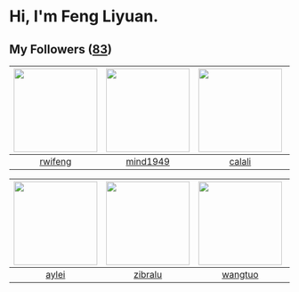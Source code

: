 # Hi, I'm Feng Liyuan.

## My Followers ([83](https://github.com/SunRunAway?tab=followers))

| <img src="https://avatars0.githubusercontent.com/u/1814146?v=4" width="150" height="150" /> | <img src="https://avatars3.githubusercontent.com/u/19871320?v=4" width="150" height="150" /> | <img src="https://avatars3.githubusercontent.com/u/15995588?v=4" width="150" height="150" /> | <img src="https://avatars1.githubusercontent.com/u/3381789?v=4" width="150" height="150" /> |
| :-----------------------------------------------------------------------------------------: | :------------------------------------------------------------------------------------------: | :------------------------------------------------------------------------------------------: | :-----------------------------------------------------------------------------------------: |
|                            [rwifeng](https://github.com/rwifeng)                            |                            [mind1949](https://github.com/mind1949)                           |                              [calali](https://github.com/calali)                             |                             [Renkai](https://github.com/Renkai)                             |

| <img src="https://avatars1.githubusercontent.com/u/18556593?v=4" width="150" height="150" /> | <img src="https://avatars2.githubusercontent.com/u/41463486?v=4" width="150" height="150" /> | <img src="https://avatars1.githubusercontent.com/u/1171686?v=4" width="150" height="150" /> | <img src="https://avatars0.githubusercontent.com/u/2173670?v=4" width="150" height="150" /> |
| :------------------------------------------------------------------------------------------: | :------------------------------------------------------------------------------------------: | :-----------------------------------------------------------------------------------------: | :-----------------------------------------------------------------------------------------: |
|                               [aylei](https://github.com/aylei)                              |                             [zibralu](https://github.com/zibralu)                            |                            [wangtuo](https://github.com/wangtuo)                            |                         [wonderflow](https://github.com/wonderflow)                         |